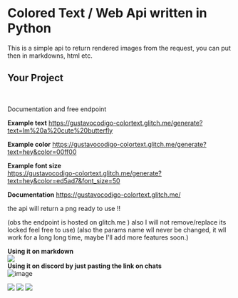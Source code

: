 

Colored Text / Web Api written in Python
======================================================

This is a simple api to return rendered images from the request, you can put then in markdowns, html etc.



Your Project
------------
<br>




Documentation and free endpoint


<b>Example text</b>
https://gustavocodigo-colortext.glitch.me/generate?text=Im%20a%20cute%20butterfly


<b>Example color</b>
https://gustavocodigo-colortext.glitch.me/generate?text=hey&color=00ff00


<b>Example font size</b>
<br>
https://gustavocodigo-colortext.glitch.me/generate?text=hey&color=ed5ad7&font_size=50


<b>Documentation</b>
https://gustavocodigo-colortext.glitch.me/

the api will return a png ready to use !!



(obs the endpoint is hosted on glitch.me ) also I will not remove/replace its locked feel free to use)
(also the params name wll never be changed, it wll work for a long long time, maybe I'll add more features soon.)


<b>Using it on markdown</b><br>
<img src="https://github.com/gustavocodigo/ColorText/assets/108258194/f3287fe4-009e-4295-b9b0-d23d61e78698"><br>
<b>Using it on discord by just pasting the link on chats</b><br>
![image](https://github.com/gustavocodigo/ColorText/assets/108258194/f4a857e9-f7f5-4aa0-8a18-965a6415a457)<br>



<img src="https://gustavocodigo-colortext.glitch.me/generate?text=HeyHey&color=e05ad7&font_size=50&margin=0">
<img src="https://gustavocodigo-colortext.glitch.me/generate?text=LetsGo&color=00ff00&font_size=30&margin=0">
<img src="https://gustavocodigo-colortext.glitch.me/generate?text=THis%20is%20Awesome!!&color=ff0007&font_size=20&margin=0">
